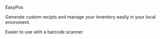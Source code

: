 EasyPos

Generate custom recipts and manage your inventory easily in your local enviroment.

Easier to use with a barcode scanner
